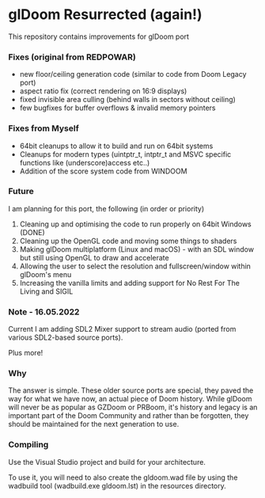 # glDoom Resurrected (again!)
This repository contains improvements for glDoom port

### Fixes (original from REDPOWAR)
* new floor/ceiling generation code (similar to code from Doom Legacy port)
* aspect ratio fix (correct rendering on 16:9 displays)
* fixed invisible area culling (behind walls in sectors without ceiling)
* few bugfixes for buffer overflows & invalid memory pointers

### Fixes from Myself
* 64bit cleanups to allow it to build and run on 64bit systems
* Cleanups for modern types (uintptr_t, intptr_t and MSVC specific functions like (underscore)access etc..)
* Addition of the score system code from WINDOOM

### Future
I am planning for this port, the following (in order or priority)

1. Cleaning up and optimising the code to run properly on 64bit Windows (DONE)
2. Cleaning up the OpenGL code and moving some things to shaders
3. Making glDoom multiplatform (Linux and macOS) - with an SDL window but still using OpenGL to draw and accelerate
4. Allowing the user to select the resolution and fullscreen/window within glDoom's menu
5. Increasing the vanilla limits and adding support for No Rest For The Living and SIGIL

### Note - 16.05.2022
Current I am adding SDL2 Mixer support to stream audio (ported from various SDL2-based source ports).

Plus more!

### Why
The answer is simple. These older source ports are special, they paved the way for what we have now, an actual piece of Doom history. While glDoom will never be as popular as GZDoom or PRBoom, it's history and legacy is an important part of the Doom Community and rather than be forgotten, they should be maintained for the next generation to use.

### Compiling
Use the Visual Studio project and build for your architecture.

To use it, you will need to also create the gldoom.wad file by using the wadbuild tool (wadbuild.exe gldoom.lst) in the resources directory.
